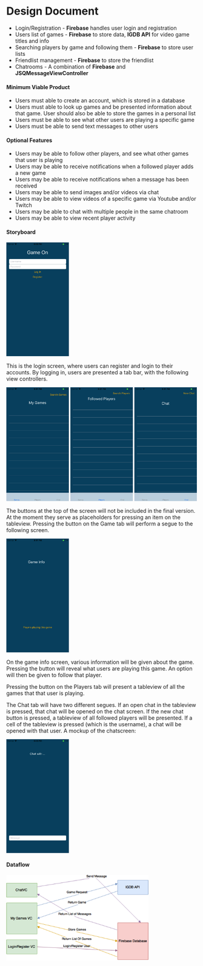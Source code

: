 # Design Document

* Login/Registration - **Firebase** handles user login and registration
* Users list of games - **Firebase** to store data, **IGDB API** for video game titles and info
* Searching players by game and following them - **Firebase** to store user lists
* Friendlist management - **Firebase** to store the friendlist
* Chatrooms - A combination of **Firebase** and **JSQMessageViewController**

#### Minimum Viable Product

* Users must able to create an account, which is stored in a database
* Users must able to look up games and be presented information about that game. User should also be able to store the games in a personal list
* Users must be able to see what other users are playing a specific game
* Users must be able to send text messages to other users

#### Optional Features

* Users may be able to follow other players, and see what other games that user is playing
* Users may be able to receive notifications when a followed player adds a new game
* Users may be able to receive notifications when a message has been received
* Users may be able to send images and/or videos via chat
* Users may be able to view videos of a specific game via Youtube and/or Twitch
* Users may be able to chat with multiple people in the same chatroom
* Users may be able to view recent player activity


#### Storyboard
<img src="https://github.com/cmdras/GameOn/blob/master/doc/login_screen_alpha.png" alt="Login Screen" width="165" height="300">

This is the login screen, where users can register and login to their accounts. By logging in, users are presented a tab bar, with the following view controllers.

<img src="https://github.com/cmdras/GameOn/blob/master/doc/games_list_alpha.png" alt="Games List" width="165" height="300">
<img src="https://github.com/cmdras/GameOn/blob/master/doc/players_screen_alpha.png" alt="Players List" width="165" height="300">
<img src="https://github.com/cmdras/GameOn/blob/master/doc/chat_list_screen_alpha.png" alt="Chat List" width="165" height="300">

The buttons at the top of the screen will not be included in the final version. At the moment they serve as placeholders for pressing an item on the tableview. Pressing the button on the Game tab will perform a segue to the following screen.


<img src="https://github.com/cmdras/GameOn/blob/master/doc/game_info_screen_alpha.png" alt="Game Info" width="165" height="300">

On the game info screen, various information will be given about the game. Pressing the button will reveal what users are playing this game. An option will then be given to follow that player.

Pressing the button on the Players tab will present a tableview of all the games that that user is playing.

The Chat tab will have two different segues. If an open chat in the tableview is pressed, that chat will be opened on the chat screen. If the new chat button
is pressed, a tableview of all followed players will be presented. If a cell of the tableview is pressed (which is the username), a chat will be 
opened with that user. A mockup of the chatscreen:

<img src="https://github.com/cmdras/GameOn/blob/master/doc/chatroom_screen_alpha.png" alt="Chatroom" width="165" height="300">

#### Dataflow
<img src="https://github.com/cmdras/GameOn/blob/master/doc/Dataflow.png" alt="Chatroom" width="375" height="225">
